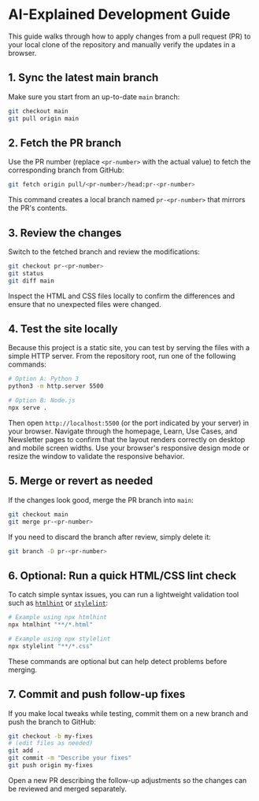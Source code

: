 # AI-Explained Development Guide

This guide walks through how to apply changes from a pull request (PR) to your local clone of the repository and manually verify the updates in a browser.

## 1. Sync the latest main branch
Make sure you start from an up-to-date `main` branch:

```bash
git checkout main
git pull origin main
```

## 2. Fetch the PR branch
Use the PR number (replace `<pr-number>` with the actual value) to fetch the corresponding branch from GitHub:

```bash
git fetch origin pull/<pr-number>/head:pr-<pr-number>
```

This command creates a local branch named `pr-<pr-number>` that mirrors the PR's contents.

## 3. Review the changes
Switch to the fetched branch and review the modifications:

```bash
git checkout pr-<pr-number>
git status
git diff main
```

Inspect the HTML and CSS files locally to confirm the differences and ensure that no unexpected files were changed.

## 4. Test the site locally
Because this project is a static site, you can test by serving the files with a simple HTTP server. From the repository root, run one of the following commands:

```bash
# Option A: Python 3
python3 -m http.server 5500

# Option B: Node.js
npx serve .
```

Then open `http://localhost:5500` (or the port indicated by your server) in your browser. Navigate through the homepage, Learn, Use Cases, and Newsletter pages to confirm that the layout renders correctly on desktop and mobile screen widths. Use your browser's responsive design mode or resize the window to validate the responsive behavior.

## 5. Merge or revert as needed
If the changes look good, merge the PR branch into `main`:

```bash
git checkout main
git merge pr-<pr-number>
```

If you need to discard the branch after review, simply delete it:

```bash
git branch -D pr-<pr-number>
```

## 6. Optional: Run a quick HTML/CSS lint check
To catch simple syntax issues, you can run a lightweight validation tool such as [`htmlhint`](https://github.com/htmlhint/HTMLHint) or [`stylelint`](https://stylelint.io/):

```bash
# Example using npx htmlhint
npx htmlhint "**/*.html"

# Example using npx stylelint
npx stylelint "**/*.css"
```

These commands are optional but can help detect problems before merging.

## 7. Commit and push follow-up fixes
If you make local tweaks while testing, commit them on a new branch and push the branch to GitHub:

```bash
git checkout -b my-fixes
# (edit files as needed)
git add .
git commit -m "Describe your fixes"
git push origin my-fixes
```

Open a new PR describing the follow-up adjustments so the changes can be reviewed and merged separately.

